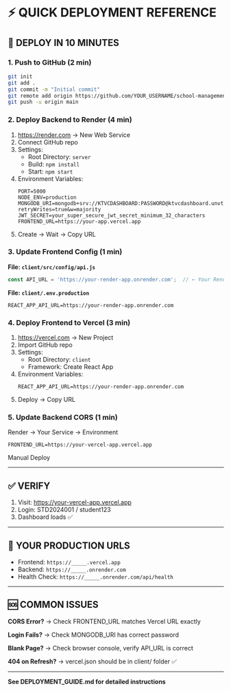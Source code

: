 # ⚡ QUICK DEPLOYMENT REFERENCE

## 🚀 **DEPLOY IN 10 MINUTES**

### **1. Push to GitHub (2 min)**
```bash
git init
git add .
git commit -m "Initial commit"
git remote add origin https://github.com/YOUR_USERNAME/school-management-system.git
git push -u origin main
```

### **2. Deploy Backend to Render (4 min)**
1. https://render.com → New Web Service
2. Connect GitHub repo
3. Settings:
   - Root Directory: `server`
   - Build: `npm install`
   - Start: `npm start`
4. Environment Variables:
   ```
   PORT=5000
   NODE_ENV=production
   MONGODB_URI=mongodb+srv://KTVCDASHBOARD:PASSWORD@ktvcdashboard.unvthjq.mongodb.net/KTVCDASHBOARD?retryWrites=true&w=majority
   JWT_SECRET=your_super_secure_jwt_secret_minimum_32_characters
   FRONTEND_URL=https://your-app.vercel.app
   ```
5. Create → Wait → Copy URL

### **3. Update Frontend Config (1 min)**
**File: `client/src/config/api.js`**
```javascript
const API_URL = 'https://your-render-app.onrender.com';  // ← Your Render URL
```

**File: `client/.env.production`**
```
REACT_APP_API_URL=https://your-render-app.onrender.com
```

### **4. Deploy Frontend to Vercel (3 min)**
1. https://vercel.com → New Project
2. Import GitHub repo
3. Settings:
   - Root Directory: `client`
   - Framework: Create React App
4. Environment Variables:
   ```
   REACT_APP_API_URL=https://your-render-app.onrender.com
   ```
5. Deploy → Copy URL

### **5. Update Backend CORS (1 min)**
Render → Your Service → Environment
```
FRONTEND_URL=https://your-vercel-app.vercel.app
```
Manual Deploy

---

## ✅ **VERIFY**
1. Visit: https://your-vercel-app.vercel.app
2. Login: STD2024001 / student123
3. Dashboard loads ✅

---

## 🔗 **YOUR PRODUCTION URLS**
- Frontend: `https://_____.vercel.app`
- Backend: `https://_____.onrender.com`
- Health Check: `https://_____.onrender.com/api/health`

---

## 🆘 **COMMON ISSUES**

**CORS Error?**
→ Check FRONTEND_URL matches Vercel URL exactly

**Login Fails?**
→ Check MONGODB_URI has correct password

**Blank Page?**
→ Check browser console, verify API_URL is correct

**404 on Refresh?**
→ vercel.json should be in client/ folder ✅

---

**See DEPLOYMENT_GUIDE.md for detailed instructions**
